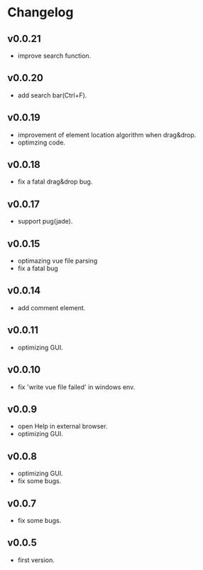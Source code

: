 # Changelog

## v0.0.21
* improve search function.

## v0.0.20
* add search bar(Ctrl+F).

## v0.0.19
* improvement of element location algorithm when drag&drop.
* optimzing code.

## v0.0.18
* fix a fatal drag&drop bug.

## v0.0.17
* support pug(jade).

## v0.0.15
* optimazing vue file parsing
* fix a fatal bug

## v0.0.14
* add comment element.

## v0.0.11
* optimizing GUI.
  
## v0.0.10
* fix 'write vue file failed' in windows env.

## v0.0.9
* open Help in external browser.
* optimizing GUI.

## v0.0.8
* optimizing GUI.
* fix some bugs.

## v0.0.7
* fix some bugs.

## v0.0.5
* first version.
